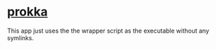 # [prokka](https://hpc.nih.gov/apps/prokka.html)

This app just uses the the wrapper script as the executable without any symlinks.

